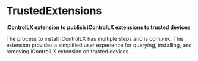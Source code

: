# TrustedExtensions
**iControlLX extension to publish iControlLX extensions to trusted devices**

The process to install iControlLX has multiple steps and is complex. This extension provides a simplified user experience for querying, installing, and removing iControlLX extension on trusted devices.

